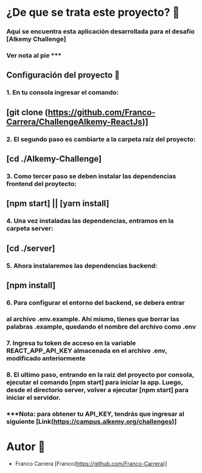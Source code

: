 # ¿De que se trata este proyecto? :speech_balloon:

### Aquí se encuentra esta aplicación desarrollada para el desafío [Alkemy Challenge]

### Ver nota al pie \*\*\*

## Configuración del proyecto :electric_plug:

### 1. En tu consola ingresar el comando:

## [git clone (https://github.com/Franco-Carrera/ChallengeAlkemy-ReactJs)]

### 2. El segundo paso es cambiarte a la carpeta raíz del proyecto:

## [cd ./Alkemy-Challenge]

### 3. Como tercer paso se deben instalar las dependencias frontend del proytecto:

## [npm start] || [yarn install]

### 4. Una vez instaladas las dependencias, entramos en la carpeta server:

## [cd ./server]

### 5. Ahora instalaremos las dependencias backend:

## [npm install]

### 6. Para configurar el entorno del backend, se debera entrar

### al archivo .env.example. Ahí mismo, tienes que borrar las palabras .example, quedando el nombre del archivo como .env

### 7. Ingresa tu token de acceso en la variable REACT_APP_API_KEY almacenada en el archivo .env, modificado anteriormente

### 8. El ultimo paso, entrando en la raíz del proyecto por consola, ejecutar el comando [npm start] para iniciar la app. Luego, desde el directorio server, volver a ejecutar [npm start] para iniciar el servidor.

### \*\*\*Nota: para obtener tu API_KEY, tendrás que ingresar al siguiente [Link(https://campus.alkemy.org/challenges)]

# Autor :flower_playing_cards:

- Franco Carrera [Franco(https://github.com/Franco-Carrera)]

